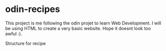 # odin-recipes
This project is me following the odin projet to learn Web Development.
I will be using HTML to create a very basic website.
Hope it doesnt look too awful :).

Structure for recipe

<!-- add recipe name -->

<!-- add image of finished dish-->

<!-- add description heading-->
<!-- add paragraph or two describing the recipe-->

<!-- add ingredients heading -->
<!-- add ingredients list -->

<!-- add Steps heading-->
<!-- add Steps list-->